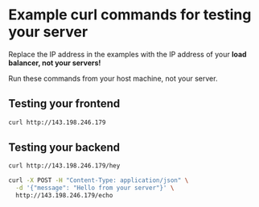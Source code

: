 # Example curl commands for testing your server

Replace the IP address in the examples with the IP address of your **load balancer, not your servers!**

Run these commands from your host machine, not your server.

## Testing your frontend

```bash
curl http://143.198.246.179
```

## Testing your backend

```bash
curl http://143.198.246.179/hey
```

```bash
curl -X POST -H "Content-Type: application/json" \
  -d '{"message": "Hello from your server"}' \
  http://143.198.246.179/echo
```
